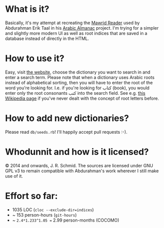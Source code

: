 What is it?
===========

Basically, it's my attempt at recreating the [Mawrid Reader](https://github.com/ejtaal/mr) used by Abdurahman Erik Taal in his [Arabic Almanac](http://ejtaal.net/aa) project. I'm trying for a simpler and slightly more modern UI as well as root indices that are saved in a database instead of directly in the HTML.

How to use it?
==============

Easy, visit [the website](https://qms.weitnahbei.de), choose the dictionary you want to search in and enter a search term. Please note that when a dictionary uses Arabic roots instead of alphabetical sorting, then you will have to enter the root of the word you're looking for. I.e. if you're looking for كتاب (book), you would enter only the root consonants كتب into the search field. See e.g. [this Wikipedia page](https://en.wikipedia.org/wiki/Semitic_root) if you've never dealt with the concept of root letters before.

How to add new dictionaries?
============================

Please read `db/seeds.rb`! I'll happily accept pull requests :-).

Whodunnit and how is it licensed?
=================================

© 2014 and onwards, J. R. Schmid. The sources are licensed under GNU GPL v3 to remain compatible with Abdurahman's work wherever I still make use of it.

Effort so far:
==============

- 1035 LOC (`cloc --exclude-dir=indices`)
- ~ 153 person-hours (`git-hours`)
- ~ `2.4*1.233^1.05 =` 2.99 person-months (COCOMO)
